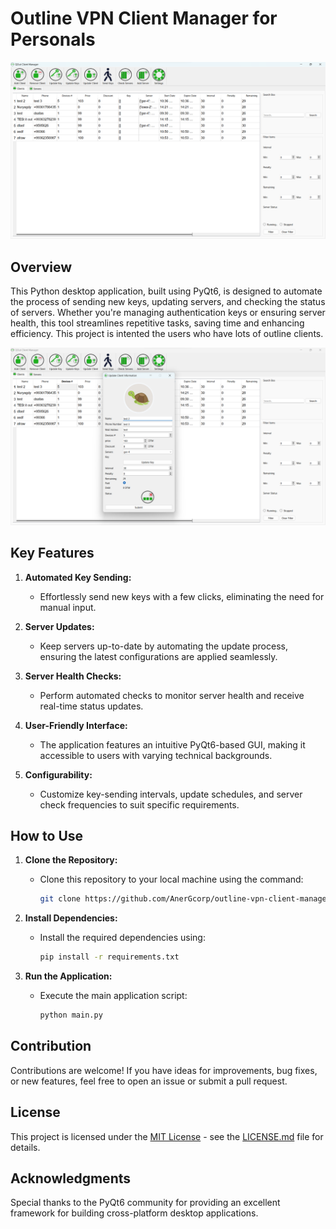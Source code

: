 # Outline VPN Client Manager for Personals

![Main Page](screenshots/main.png)

## Overview

This Python desktop application, built using PyQt6, is designed to automate the process of sending new keys, updating servers, and checking the status of servers. Whether you're managing authentication keys or ensuring server health, this tool streamlines repetitive tasks, saving time and enhancing efficiency. This project is intented the users who have lots of outline clients.

![Update Client](screenshots/update.png)

## Key Features

1. **Automated Key Sending:**

   - Effortlessly send new keys with a few clicks, eliminating the need for manual input.

2. **Server Updates:**

   - Keep servers up-to-date by automating the update process, ensuring the latest configurations are applied seamlessly.

3. **Server Health Checks:**

   - Perform automated checks to monitor server health and receive real-time status updates.

4. **User-Friendly Interface:**

   - The application features an intuitive PyQt6-based GUI, making it accessible to users with varying technical backgrounds.

5. **Configurability:**
   - Customize key-sending intervals, update schedules, and server check frequencies to suit specific requirements.

## How to Use

1. **Clone the Repository:**

   - Clone this repository to your local machine using the command:
     ```bash
     git clone https://github.com/AnerGcorp/outline-vpn-client-manager.git
     ```

2. **Install Dependencies:**

   - Install the required dependencies using:
     ```bash
     pip install -r requirements.txt
     ```

3. **Run the Application:**
   - Execute the main application script:
     ```bash
     python main.py
     ```

## Contribution

Contributions are welcome! If you have ideas for improvements, bug fixes, or new features, feel free to open an issue or submit a pull request.

## License

This project is licensed under the [MIT License](LICENSE.md) - see the [LICENSE.md](LICENSE.md) file for details.

## Acknowledgments

Special thanks to the PyQt6 community for providing an excellent framework for building cross-platform desktop applications.
